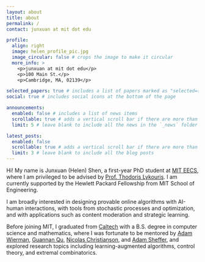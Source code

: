 ```yaml
---
layout: about
title: about
permalink: /
contact: junxuan at mit dot edu

profile:
  align: right
  image: helen_profile_pic.jpg
  image_circular: false # crops the image to make it circular
  more_info: >
    <p>junxuan at mit dot edu</p>
    <p>100 Main St.</p>
    <p>Cambridge, MA, 02139</p>

selected_papers: true # includes a list of papers marked as "selected={true}"
social: true # includes social icons at the bottom of the page

announcements:
  enabled: false # includes a list of news items
  scrollable: true # adds a vertical scroll bar if there are more than 3 news items
  limit: 5 # leave blank to include all the news in the `_news` folder

latest_posts:
  enabled: false
  scrollable: true # adds a vertical scroll bar if there are more than 3 new posts items
  limit: 3 # leave blank to include all the blog posts
---
```


Hi! My name is Junxuan (Helen) Shen, a first-year PhD student at [MIT EECS](https://www.eecs.mit.edu/), where I am privileged to be advised by [Prof. Thodoris Lykouris](https://mitmgmtfaculty.mit.edu/tlykouris/). I am currently supported by the Hewlett Packard Fellowship from MIT School of Engineering. 

I am broadly interested in designing provable online algorithms with AI-human interactions, with tools from stochastic processes and optimization, and with applications such as content moderation and strategic learning.

Before joining MIT, I graduated from [Caltech](https://www.cms.caltech.edu/) with a B.S. degree in computer science and mathematics, where I was fortunate to be mentored by [Adam Wierman](https://adamwierman.com/), [Guannan Qu](https://www.guannanqu.com/), [Nicolas Christianson](https://nicochristianson.com/), and [Adam Sheffer](https://geometrynyc.wixsite.com/adamsh), and explored research topics including learning-augmented algorithms, control theory, and extremal combinatorics.
